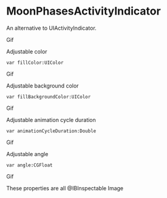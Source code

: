 # MoonPhasesActivityIndicator

An alternative to UIActivityIndicator.

Gif

Adjustable color
```
var fillColor:UIColor
```
Gif

Adjustable background color
```
var fillBackgroundColor:UIColor
```
Gif

Adjustable animation cycle duration
```
var animationCycleDuration:Double 
```
Gif

Adjustable angle
```
var angle:CGFloat
```
Gif

These properties are all @IBInspectable
Image
